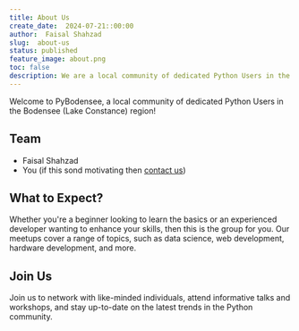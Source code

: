 ```yaml
---
title: About Us
create_date:  2024-07-21::00:00
author:  Faisal Shahzad
slug:  about-us
status: published
feature_image: about.png
toc: false
description: We are a local community of dedicated Python Users in the Bodensee (Lake Constance) region!
---
```


Welcome to PyBodensee, a local community of dedicated Python Users in the Bodensee (Lake Constance) region!

## Team

- Faisal Shahzad
- You (if this sond motivating then <a href="/pages/privacy/" target="_blank">contact us</a>)


## What to Expect?
Whether you're a beginner looking to learn the basics or an experienced developer wanting to enhance your skills, then this is the group for you. Our meetups cover a range of topics, such as data science, web development, hardware development, and more.

## Join Us
Join us to network with like-minded individuals, attend informative talks and workshops, and stay up-to-date on the latest trends in the Python community.